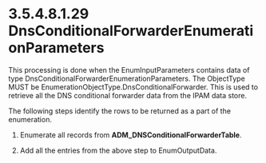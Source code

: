 <html dir="LTR" xmlns:mshelp="http://msdn.microsoft.com/mshelp" xmlns:ddue="http://ddue.schemas.microsoft.com/authoring/2003/5" xmlns:xlink="http://www.w3.org/1999/xlink" xmlns:tool="http://www.microsoft.com/tooltip">
 <body>
 <div id="header">
 <h1 class="heading">3.5.4.8.1.29 DnsConditionalForwarderEnumerationParameters</h1>
 </div>
 <div id="mainSection">
 <div id="mainBody">
 <div id="allHistory" class="saveHistory"></div>
 <div id="sectionSection0" class="section" name="collapseableSection">
 

<p>This processing is done when the EnumInputParameters
contains data of type DnsConditionalForwarderEnumerationParameters. The
ObjectType MUST be EnumerationObjectType.DnsConditionalForwarder. This is used
to retrieve all the DNS conditional forwarder data from the IPAM data store.</p>

<p>The following steps identify the rows to be returned as a
part of the enumeration.</p>

<ol><li><p><span> </span>Enumerate all
records from <b>ADM_DNSConditionalForwarderTable</b>.</p>

</li><li><p><span> </span>Add all the
entries from the above step to EnumOutputData.</p>

</li></ol>
 </div>
 </div>
 </div>
 </body>
</html>